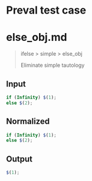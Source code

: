 # Preval test case

# else_obj.md

> ifelse > simple > else_obj
>
> Eliminate simple tautology

## Input

`````js filename=intro
if (Infinity) $(1);
else $(2);
`````

## Normalized

`````js filename=intro
if (Infinity) $(1);
else $(2);
`````

## Output

`````js filename=intro
$(1);
`````
